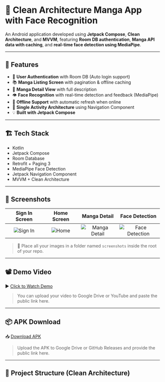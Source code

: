 # 📱 Clean Architecture Manga App with Face Recognition

An Android application developed using **Jetpack Compose**, **Clean Architecture**, and **MVVM**, featuring **Room DB authentication**, **Manga API data with caching**, and **real-time face detection using MediaPipe**.

---

## 🚀 Features

- 🔐 **User Authentication** with Room DB (Auto login support)
- 📚 **Manga Listing Screen** with pagination & offline caching
- 📄 **Manga Detail View** with full description
- 👁️ **Face Recognition** with real-time detection and feedback (MediaPipe)
- 🔄 **Offline Support** with automatic refresh when online
- 🧭 **Single Activity Architecture** using Navigation Component
- 💡 **Built with Jetpack Compose**

---

## 🏗️ Tech Stack

- Kotlin
- Jetpack Compose
- Room Database
- Retrofit + Paging 3
- MediaPipe Face Detection
- Jetpack Navigation Component
- MVVM + Clean Architecture

---

## 📸 Screenshots

| Sign In Screen | Home Screen | Manga Detail | Face Detection |
|:---:|:---:|:---:|:---:|
| ![Sign In](screenshots/sign_in.png) | ![Home](screenshots/home_screen.png) | ![Manga Detail](screenshots/manga_detail.png) | ![Face Detection](screenshots/face_detection.png) |

> 📝 Place all your images in a folder named `screenshots` inside the root of your repo.

---

## 📽️ Demo Video

▶️ [Click to Watch Demo](https://your-video-link.com)  
> You can upload your video to Google Drive or YouTube and paste the public link here.

---

## 📦 APK Download

📥 [Download APK](https://your-apk-link.com)

> Upload the APK to Google Drive or GitHub Releases and provide the public link here.

---

## 🔧 Project Structure (Clean Architecture)

